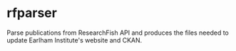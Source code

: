 # rfparser
Parse publications from ResearchFish API and produces the files needed to update
Earlham Institute's website and CKAN.
